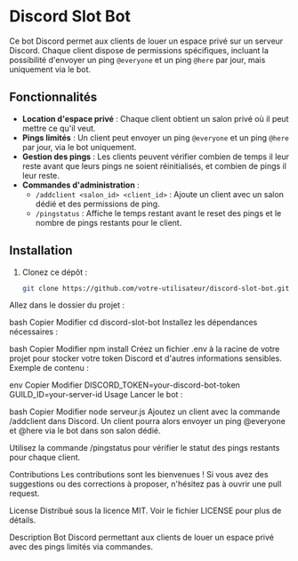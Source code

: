 # Discord Slot Bot

Ce bot Discord permet aux clients de louer un espace privé sur un serveur Discord. Chaque client dispose de permissions spécifiques, incluant la possibilité d'envoyer un ping `@everyone` et un ping `@here` par jour, mais uniquement via le bot.

## Fonctionnalités

- **Location d'espace privé** : Chaque client obtient un salon privé où il peut mettre ce qu'il veut.
- **Pings limités** : Un client peut envoyer un ping `@everyone` et un ping `@here` par jour, via le bot uniquement.
- **Gestion des pings** : Les clients peuvent vérifier combien de temps il leur reste avant que leurs pings ne soient réinitialisés, et combien de pings il leur reste.
- **Commandes d'administration** :
  - `/addclient <salon_id> <client_id>` : Ajoute un client avec un salon dédié et des permissions de ping.
  - `/pingstatus` : Affiche le temps restant avant le reset des pings et le nombre de pings restants pour le client.

## Installation

1. Clonez ce dépôt :
   ```bash
   git clone https://github.com/votre-utilisateur/discord-slot-bot.git
Allez dans le dossier du projet :

bash
Copier
Modifier
cd discord-slot-bot
Installez les dépendances nécessaires :

bash
Copier
Modifier
npm install
Créez un fichier .env à la racine de votre projet pour stocker votre token Discord et d'autres informations sensibles. Exemple de contenu :

env
Copier
Modifier
DISCORD_TOKEN=your-discord-bot-token
GUILD_ID=your-server-id
Usage
Lancer le bot :

bash
Copier
Modifier
node serveur.js
Ajoutez un client avec la commande /addclient dans Discord. Un client pourra alors envoyer un ping @everyone et @here via le bot dans son salon dédié.

Utilisez la commande /pingstatus pour vérifier le statut des pings restants pour chaque client.

Contributions
Les contributions sont les bienvenues ! Si vous avez des suggestions ou des corrections à proposer, n'hésitez pas à ouvrir une pull request.

License
Distribué sous la licence MIT. Voir le fichier LICENSE pour plus de détails.

Description
Bot Discord permettant aux clients de louer un espace privé avec des pings limités via commandes.
